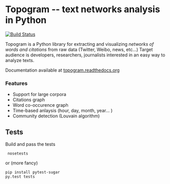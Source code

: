 # Topogram -- text networks analysis in Python  

[![Build Status](https://travis-ci.org/topogram/topogram.svg?branch=master)](https://travis-ci.org/topogram/topogram) 
<!-- [ ![Codeship Status for topogram/topogram](https://codeship.com/projects/2255a810-f8c9-0132-7d84-76682d16c2d4/status?branch=master)](https://codeship.com/projects/86696) -->

Topogram is a  Python library for extracting and visualizing *networks of words and citations* from raw data (Twitter, Weibo, news, etc...) Target audience is developers, researchers, journalists interested in an easy way to analyze texts.

Documentation available at [topogram.readthedocs.org](http://topogram.readthedocs.org)

### Features

* Support for large corpora
* Citations graph
* Word co-occurence graph
* Time-based anlaysis (hour, day, month, year... )
* Community detection (Louvain algorithm)

## Tests

Build and pass the tests

     nosetests

or (more fancy)

    pip install pytest-sugar
    py.test tests

